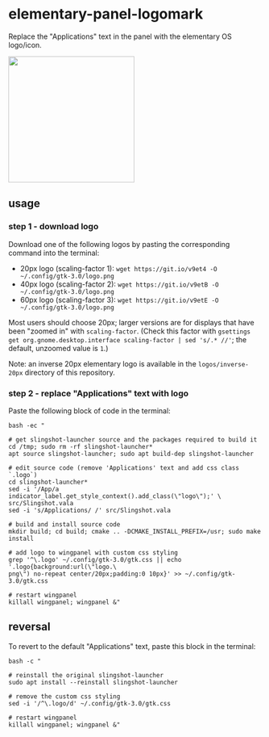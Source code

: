 # elementary-panel-logomark

Replace the "Applications" text in the panel with the elementary OS logo/icon.

<img src="example.png" width="250">

## usage

### step 1 - download logo

Download one of the following logos by pasting the corresponding command into the terminal:

- 20px logo (scaling-factor 1): `wget https://git.io/v9et4 -O ~/.config/gtk-3.0/logo.png`
- 40px logo (scaling-factor 2): `wget https://git.io/v9etB -O ~/.config/gtk-3.0/logo.png`
- 60px logo (scaling-factor 3): `wget https://git.io/v9etE -O ~/.config/gtk-3.0/logo.png`

Most users should choose 20px; larger versions are for displays that have been "zoomed in" with `scaling-factor`. (Check this factor with `gsettings get org.gnome.desktop.interface scaling-factor | sed 's/.* //'`; the default, unzoomed value is `1`.)

Note: an inverse 20px elementary logo is available in the `logos/inverse-20px` directory of this repository.

### step 2 - replace "Applications" text with logo

Paste the following block of code in the terminal:

```
bash -ec "

# get slingshot-launcher source and the packages required to build it
cd /tmp; sudo rm -rf slingshot-launcher*
apt source slingshot-launcher; sudo apt build-dep slingshot-launcher

# edit source code (remove 'Applications' text and add css class `.logo`)
cd slingshot-launcher*
sed -i '/App/a indicator_label.get_style_context().add_class(\"logo\");' \
src/Slingshot.vala
sed -i 's/Applications/ /' src/Slingshot.vala

# build and install source code
mkdir build; cd build; cmake .. -DCMAKE_INSTALL_PREFIX=/usr; sudo make install

# add logo to wingpanel with custom css styling
grep '^\.logo' ~/.config/gtk-3.0/gtk.css || echo '.logo{background:url(\"logo.\
png\") no-repeat center/20px;padding:0 10px}' >> ~/.config/gtk-3.0/gtk.css

# restart wingpanel
killall wingpanel; wingpanel &"
```

## reversal

To revert to the default "Applications" text, paste this block in the terminal:

```
bash -c "

# reinstall the original slingshot-launcher
sudo apt install --reinstall slingshot-launcher

# remove the custom css styling
sed -i '/^\.logo/d' ~/.config/gtk-3.0/gtk.css

# restart wingpanel
killall wingpanel; wingpanel &"
```
